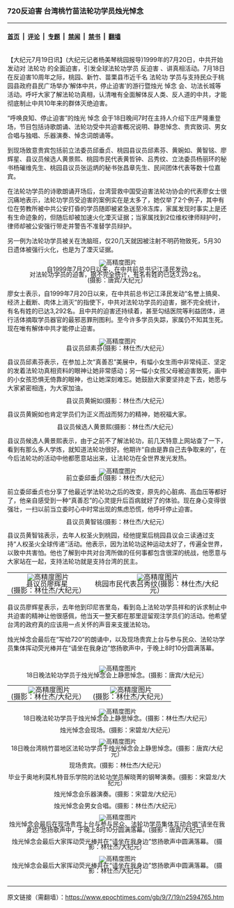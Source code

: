### 720反迫害 台湾桃竹苗法轮功学员烛光悼念

---

#### [首页](../../../..?n2594765) &nbsp;|&nbsp; [评论](../../../../../epoch-comment?n2594765) &nbsp;|&nbsp; [专题](../../../../../epoch-special?n2594765) &nbsp;|&nbsp; [禁闻](../../../../../epoch-news?n2594765) &nbsp;|&nbsp; [禁书](../../../../../books?n2594765) &nbsp;|&nbsp; [翻墙](https://github.com/gfw-breaker/nogfw/blob/master/README.md?n2594765)


<div class="column" id="artbody" itemprop="articleBody">
 <!-- article content begin -->
 <p>
  【大纪元7月19日讯】(大纪元记者杨美琴桃园报导)1999年的7月20日，中共开始发动对
  <ok href="https://www.epochtimes.com/gb/tag/%E6%B3%95%E8%BD%AE%E5%8A%9F.html">
   法轮功
  </ok>
  的全面迫害，引发全球法轮功学员
  <ok href="https://www.epochtimes.com/gb/tag/%E5%8F%8D%E8%BF%AB%E5%AE%B3.html">
   反迫害
  </ok>
  、讲真相活动。7月18日在反迫害10周年之际，桃园、新竹、苗栗县市近千名
  <ok href="https://www.epochtimes.com/gb/tag/%E6%B3%95%E8%BD%AE%E5%8A%9F.html">
   法轮功
  </ok>
  学员与支持民众于桃园县政府县民广场举办‘解体中共，停止迫害’的游行暨烛光
  <ok href="https://www.epochtimes.com/gb/tag/%E6%82%BC%E5%BF%B5.html">
   悼念
  </ok>
  会、功法长城等活动。呼吁大家了解法轮功真相，认清唯有全面解体反人类、反人道的中共，才能彻底制止中共10年来的群体灭绝迫害。
 </p>
 <p>
  “呼唤良知、停止迫害”的烛光
  <ok href="https://www.epochtimes.com/gb/tag/%E6%82%BC%E5%BF%B5.html">
   悼念
  </ok>
  会于18日晚间7时在主持人介绍下庄严隆重登场，节目包括诗歌朗诵、法轮功受中共迫害概况说明、静思悼念、贵宾致词、男女合唱与独唱、乐器演奏、悼念词朗诵等。
 </p>
 <p>
  到现场致意贵宾包括前立法委员邱垂贞、桃园县议员邱素芬、黄婉如、黄智铭、廖辉星、县议员候选人黄景熙、桃园市民代表黄哲钟、吕秀纹、立法委员杨丽环的秘书杨璀维先生、桃园县议员张运炳的秘书张昌章先生、民间团体代表等数十位嘉宾。
 </p>
 <p>
  在法轮功学员的诗歌朗诵开场后，台湾营救中国受迫害法轮功协会的代表廖女士很沉痛地表示，法轮功学员受迫害的案例实在是太多了，她仅举了2个例子，其中有位在劳教所被中共公安打昏的学员随即被紧急送至冷冻库，家属发现时事实上是还有生命迹象的，但随后却被加速火化凐灭证据；当家属找到2位维权律师辩护时，律师却被公安强行带走并警告不准替学员辩护。
 </p>
 <p>
  另一例为法轮功学员被关在洗脑班，仅20几天就因被注射不明药物致死，5月30日遗体被强行火化，也是为了凐灭证据。
 </p>
 <p>
  <!--image v 1.0-->
 </p>
 <div style="line-height: 90%; text-align: center;">
  <ok href=" https://i.epochtimes.com/assets/uploads/2009/07/907182147291466-600x450.jpg" rel="noreferrer noopener" target="_blank">
   <img alt="" class="size-large wp-image-7322524" src="https://i.epochtimes.com/assets/uploads/2009/07/907182147291466-600x450.jpg" title=""/>
  </ok>
  <img alt="高精度图片" border="0" src="//www.epochtimes.com/images/highRes.jpg">
   <br/>
   <span class="bn12">
    自1999年7月20日以来，在中共前总书记江泽民发动
    <br/>
    对法轮功学员的迫害，据不完全统计，有名有姓的已达3,292名。
    <br/>
    (摄影：唐宾/大纪元）
   </span>
  </img>
 </div>
 <p>
  <!-- -->
 </p>
 <p>
  廖女士表示，自1999年7月20日以来，在中共前总书记江泽民发动“名誉上搞臭、经济上截断、肉体上消灭”的指使下，中共对法轮功学员的迫害，据不完全统计，有名有姓的已达3,292名。且中共的迫害还持续着，甚至勾结医院等利益团体，进行活体摘取学员器官的最邪恶罪刑图利。至今许多学员失踪，家属仍不知其生死。现在唯有解体中共才能停止迫害。
 </p>
 <p>
  <!--image v 1.0-->
 </p>
 <div style="line-height: 90%; text-align: center;">
  <ok href=" https://i.epochtimes.com/assets/uploads/2009/07/907190023021466.jpg" rel="noreferrer noopener" target="_blank">
   <img alt="" class="size-large wp-image-7322528" src="https://i.epochtimes.com/assets/uploads/2009/07/907190023021466.jpg" title=""/>
  </ok>
  <img alt="高精度图片" border="0" src="//www.epochtimes.com/images/highRes.jpg">
   <br/>
   <span class="bn12">
    县议员邱素芬(摄影：林仕杰/大纪元）
   </span>
  </img>
 </div>
 <p>
  <!-- -->
 </p>
 <p>
  县议员邱素芬表示，在参加上次“真善忍”美展中，有幅小女生雨中非常纯正、坚定的发着法轮功真相资料的眼神让她非常感动；另一幅小女孩父母被迫害致死，画中的小女孩恐惧无倚靠的眼神，也让她深刻难忘。她鼓励大家要坚持走下去，她愿与大家紧密相连，为大家加油。
 </p>
 <p>
  <!--image v 1.0-->
 </p>
 <div style="line-height: 90%; text-align: center;">
  <ok href=" https://i.epochtimes.com/assets/uploads/2009/07/907190022591466-600x400.jpg" rel="noreferrer noopener" target="_blank">
   <img alt="" class="size-large wp-image-7322532" src="https://i.epochtimes.com/assets/uploads/2009/07/907190022591466-600x400.jpg" title=""/>
  </ok>
  <br/>
  <span class="bn12">
   县议员黄婉如(摄影：林仕杰/大纪元）
  </span>
 </div>
 <p>
  <!-- -->
 </p>
 <p>
  县议员黄婉如也肯定学员们为正义而战而努力的精神，她祝福大家。
 </p>
 <p>
  <!--image v 1.0-->
 </p>
 <div style="line-height: 90%; text-align: center;">
  <ok href=" https://i.epochtimes.com/assets/uploads/2009/07/907190023031466-600x400.jpg" rel="noreferrer noopener" target="_blank">
   <img alt="" class="size-large wp-image-7322536" src="https://i.epochtimes.com/assets/uploads/2009/07/907190023031466-600x400.jpg" title=""/>
  </ok>
  <br/>
  <span class="bn12">
   县议员候选人黄景熙(摄影：林仕杰/大纪元）
  </span>
 </div>
 <p>
  <!-- -->
 </p>
 <p>
  县议员候选人黄景熙表示，由于之前不了解法轮功，前几天特意上网站查了一下，看到有那么多人学炼，就知道法轮功很好。他期许“自由是靠自己去争取来的”，在今后法轮功的活动中他都愿意站出来，让法轮功在全世界发光发热。
 </p>
 <p>
  <!--image v 1.0-->
 </p>
 <div style="line-height: 90%; text-align: center;">
  <ok href=" https://i.epochtimes.com/assets/uploads/2009/07/907190023011466.jpg" rel="noreferrer noopener" target="_blank">
   <img alt="" class="size-large wp-image-7322541" src="https://i.epochtimes.com/assets/uploads/2009/07/907190023011466.jpg" title=""/>
  </ok>
  <img alt="高精度图片" border="0" src="//www.epochtimes.com/images/highRes.jpg">
   <br/>
   <span class="bn12">
    前立委邱垂贞(摄影：林仕杰/大纪元）
   </span>
  </img>
 </div>
 <p>
  <!-- -->
 </p>
 <p>
  前立委邱垂贞也分享了他最近学法轮功之后的改变，原先的心脏病、高血压等都好了，他亲自感受到一种“真善忍”的心灵提升后百病就好了的体验。现在身心变得很强壮，一扫以前当立委时心中时常出现的焦虑恐慌，他呼吁停止迫害。
 </p>
 <p>
  <!--image v 1.0-->
 </p>
 <div style="line-height: 90%; text-align: center;">
  <ok href=" https://i.epochtimes.com/assets/uploads/2009/07/907190023001466-600x400.jpg" rel="noreferrer noopener" target="_blank">
   <img alt="" class="size-large wp-image-7322543" src="https://i.epochtimes.com/assets/uploads/2009/07/907190023001466-600x400.jpg" title=""/>
  </ok>
  <br/>
  <span class="bn12">
   县议员黄智铭(摄影：林仕杰/大纪元）
  </span>
 </div>
 <p>
  <!-- -->
 </p>
 <p>
  县议员黄智铭表示，去年人权圣火到桃园，经他提案后桃园县议会三读通过支持“人权圣火全球传递”活动。他表示，因为法轮功这种运动太好了，传遍全世界，以致中共害怕。他也了解到中共对台湾所做的任何事都包含很深的统战，他愿意与大家站在一起，支持法轮功就是支持台湾的民主。
 </p>
 <p>
  <!--image v 1.0-->
 </p>
 <table align="center" border="0">
  <tr valign="top">
   <td>
    <div style="line-height: 90%; text-align: center;">
     <ok href=" https://i.epochtimes.com/assets/uploads/2009/07/907190037441466.jpg" rel="noreferrer noopener" target="_blank">
      <img alt="" class="size-large wp-image-7322547" src="https://i.epochtimes.com/assets/uploads/2009/07/907190037441466.jpg" title=""/>
     </ok>
     <img alt="高精度图片" border="0" src="//www.epochtimes.com/images/highRes.jpg">
      <br/>
      <span class="bn12">
       县议员廖辉星
       <br/>
       (摄影：林仕杰/大纪元）
      </span>
     </img>
    </div>
   </td>
   <td>
    <div style="line-height: 90%; text-align: center;">
     <ok href=" https://i.epochtimes.com/assets/uploads/2009/07/907190037431466.jpg" rel="noreferrer noopener" target="_blank">
      <img alt="" class="size-large wp-image-7322551" src="https://i.epochtimes.com/assets/uploads/2009/07/907190037431466.jpg" title=""/>
     </ok>
     <img alt="高精度图片" border="0" src="//www.epochtimes.com/images/highRes.jpg">
      <br/>
      <span class="bn12">
       桃园市民代表吕秀纹(摄影：林仕杰/大纪元）
      </span>
     </img>
    </div>
   </td>
  </tr>
 </table>
 <p>
  <!-- -->
 </p>
 <p>
  县议员廖辉星表示，去年他到印尼峇里岛，看到岛上法轮功学员祥和的诉求制止中共迫害的精神让他很感佩，他当天一整天都在那里逗留观注学员们的活动。他希望台湾的政府真的应该用一点关怀的声音来支援法轮功。
 </p>
 <p>
  烛光悼念会最后在“写给720”的朗诵中，以及现场贵宾上台与参与民众、法轮功学员集体挥动荧光棒并在“请坐在我身边”悠扬歌声中，于晚上8时10分圆满落幕。
  <br/>
  <font color="#ffffff">
   (http://www.dajiyuan.com)
  </font>
 </p>
 <p>
  <!--image v 1.0-->
 </p>
 <div style="line-height: 90%; text-align: center;">
  <ok href=" https://i.epochtimes.com/assets/uploads/2009/07/907182147301466.jpg" rel="noreferrer noopener" target="_blank">
   <img alt="" class="size-large wp-image-7322553" src="https://i.epochtimes.com/assets/uploads/2009/07/907182147301466.jpg" title=""/>
  </ok>
  <img alt="高精度图片" border="0" src="//www.epochtimes.com/images/highRes.jpg">
   <br/>
   <span class="bn12">
    18日晚法轮功学员于烛光悼念会上静思悼念。(摄影：唐宾/大纪元）
   </span>
  </img>
 </div>
 <p>
  <!-- -->
 </p>
 <p>
  <!--image v 1.0-->
 </p>
 <table align="center" border="0">
  <tr valign="top">
   <td>
    <div style="line-height: 90%; text-align: center;">
     <ok href=" https://i.epochtimes.com/assets/uploads/2009/07/907182348311466.jpg" rel="noreferrer noopener" target="_blank">
      <img alt="" class="size-large wp-image-7322556" src="https://i.epochtimes.com/assets/uploads/2009/07/907182348311466.jpg" title=""/>
     </ok>
     <img alt="高精度图片" border="0" src="//www.epochtimes.com/images/highRes.jpg">
      <br/>
      <span class="bn12">
       (摄影：林仕杰/大纪元）
      </span>
     </img>
    </div>
   </td>
   <td>
    <div style="line-height: 90%; text-align: center;">
     <ok href=" https://i.epochtimes.com/assets/uploads/2009/07/907182348321466.jpg" rel="noreferrer noopener" target="_blank">
      <img alt="" class="size-large wp-image-7322561" src="https://i.epochtimes.com/assets/uploads/2009/07/907182348321466.jpg" title=""/>
     </ok>
     <img alt="高精度图片" border="0" src="//www.epochtimes.com/images/highRes.jpg">
      <br/>
      <span class="bn12">
       (摄影：林仕杰/大纪元）
      </span>
     </img>
    </div>
   </td>
  </tr>
 </table>
 <p>
  <!-- -->
 </p>
 <p>
  <!--image v 1.0-->
 </p>
 <div style="line-height: 90%; text-align: center;">
  <ok href=" https://i.epochtimes.com/assets/uploads/2009/07/907190103491466.jpg" rel="noreferrer noopener" target="_blank">
   <img alt="" class="size-large wp-image-7322565" src="https://i.epochtimes.com/assets/uploads/2009/07/907190103491466.jpg" title=""/>
  </ok>
  <img alt="高精度图片" border="0" src="//www.epochtimes.com/images/highRes.jpg">
   <br/>
   <span class="bn12">
    18日晚法轮功学员于烛光悼念会上静思悼念。(摄影：林仕杰/大纪元）
   </span>
  </img>
 </div>
 <p>
  <!-- -->
 </p>
 <p>
  <!--image v 1.0-->
 </p>
 <div style="line-height: 90%; text-align: center;">
  <ok href=" https://i.epochtimes.com/assets/uploads/2009/07/907190139031466-600x408.jpg" rel="noreferrer noopener" target="_blank">
   <img alt="" class="size-large wp-image-7322568" src="https://i.epochtimes.com/assets/uploads/2009/07/907190139031466-600x408.jpg" title=""/>
  </ok>
  <br/>
  <span class="bn12">
   烛光悼念会现场。(摄影：宋碧龙/大纪元）
  </span>
 </div>
 <p>
  <!-- -->
 </p>
 <p>
  <!--image v 1.0-->
 </p>
 <div style="line-height: 90%; text-align: center;">
  <ok href=" https://i.epochtimes.com/assets/uploads/2009/07/907182147271466-600x450.jpg" rel="noreferrer noopener" target="_blank">
   <img alt="" class="size-large wp-image-7322574" src="https://i.epochtimes.com/assets/uploads/2009/07/907182147271466-600x450.jpg" title=""/>
  </ok>
  <img alt="高精度图片" border="0" src="//www.epochtimes.com/images/highRes.jpg">
   <br/>
   <span class="bn12">
    18日晚台湾桃竹苗地区法轮功学员于烛光悼念会上静思悼念。(摄影：唐宾/大纪元）
   </span>
  </img>
 </div>
 <p>
  <!-- -->
 </p>
 <p>
  <!--image v 1.0-->
 </p>
 <div style="line-height: 90%; text-align: center;">
  <ok href=" https://i.epochtimes.com/assets/uploads/2009/07/907190056011466-600x400.jpg" rel="noreferrer noopener" target="_blank">
   <img alt="" class="size-large wp-image-7322580" src="https://i.epochtimes.com/assets/uploads/2009/07/907190056011466-600x400.jpg" title=""/>
  </ok>
  <br/>
  <span class="bn12">
   现场贵宾。(摄影：林仕杰/大纪元）
  </span>
 </div>
 <p>
  <!-- -->
 </p>
 <p>
  <!--image v 1.0-->
 </p>
 <div style="line-height: 90%; text-align: center;">
  <ok href=" https://i.epochtimes.com/assets/uploads/2009/07/907190130281466-600x438.jpg" rel="noreferrer noopener" target="_blank">
   <img alt="" class="size-large wp-image-7322586" src="https://i.epochtimes.com/assets/uploads/2009/07/907190130281466-600x438.jpg" title=""/>
  </ok>
  <br/>
  <span class="bn12">
   毕业于奥地利莫札特音乐学院的法轮功学员解晓菁的钢琴演奏。(摄影：宋碧龙/大纪元）
  </span>
 </div>
 <p>
  <!-- -->
 </p>
 <p>
  <!--image v 1.0-->
 </p>
 <div style="line-height: 90%; text-align: center;">
  <ok href=" https://i.epochtimes.com/assets/uploads/2009/07/907190139021466-600x427.jpg" rel="noreferrer noopener" target="_blank">
   <img alt="" class="size-large wp-image-7322591" src="https://i.epochtimes.com/assets/uploads/2009/07/907190139021466-600x427.jpg" title=""/>
  </ok>
  <br/>
  <span class="bn12">
   烛光悼念会乐器演奏。(摄影：宋碧龙/大纪元）
  </span>
 </div>
 <p>
  <!-- -->
 </p>
 <p>
  <!--image v 1.0-->
 </p>
 <div style="line-height: 90%; text-align: center;">
  <ok href=" https://i.epochtimes.com/assets/uploads/2009/07/907190056021466-600x400.jpg" rel="noreferrer noopener" target="_blank">
   <img alt="" class="size-large wp-image-7322598" src="https://i.epochtimes.com/assets/uploads/2009/07/907190056021466-600x400.jpg" title=""/>
  </ok>
  <br/>
  <span class="bn12">
   烛光悼念会男女合唱。(摄影：林仕杰/大纪元）
  </span>
 </div>
 <p>
  <!-- -->
 </p>
 <p>
  <!--image v 1.0-->
 </p>
 <div style="line-height: 90%; text-align: center;">
  <ok href=" https://i.epochtimes.com/assets/uploads/2009/07/907182147311466-600x450.jpg" rel="noreferrer noopener" target="_blank">
   <img alt="" class="size-large wp-image-7322604" src="https://i.epochtimes.com/assets/uploads/2009/07/907182147311466-600x450.jpg" title=""/>
  </ok>
  <img alt="高精度图片" border="0" src="//www.epochtimes.com/images/highRes.jpg">
   <br/>
   <span class="bn12">
    烛光悼念会最后在现场贵宾上台与参与民众、法轮功学员集体互动合唱“请坐在我身边”悠扬歌声中，于晚上8时10分圆满落幕。(摄影：唐宾/大纪元）
   </span>
  </img>
 </div>
 <p>
  <!-- -->
 </p>
 <p>
  <!--image v 1.0-->
 </p>
 <div style="line-height: 90%; text-align: center;">
  <ok href=" https://i.epochtimes.com/assets/uploads/2009/07/907190056041466-600x399.jpg" rel="noreferrer noopener" target="_blank">
   <img alt="" class="size-large wp-image-7322610" src="https://i.epochtimes.com/assets/uploads/2009/07/907190056041466-600x399.jpg" title=""/>
  </ok>
  <br/>
  <span class="bn12">
   烛光悼念会最后大家挥动荧光棒并在“请坐在我身边”悠扬歌声中圆满落幕。 (摄影：林仕杰/大纪元）
  </span>
 </div>
 <p>
  <!-- -->
 </p>
 <p>
  <!--image v 1.0-->
 </p>
 <div style="line-height: 90%; text-align: center;">
  <ok href=" https://i.epochtimes.com/assets/uploads/2009/07/907190103481466.jpg" rel="noreferrer noopener" target="_blank">
   <img alt="" class="size-large wp-image-7322615" src="https://i.epochtimes.com/assets/uploads/2009/07/907190103481466.jpg" title=""/>
  </ok>
  <img alt="高精度图片" border="0" src="//www.epochtimes.com/images/highRes.jpg">
   <br/>
   <span class="bn12">
    烛光悼念会最后大家挥动荧光棒并在“请坐在我身边”悠扬歌声中圆满落幕。 (摄影：林仕杰/大纪元）
   </span>
  </img>
 </div>
 <p>
  <!-- -->
 </p>
 <p>
  <p>
   <!-- article content end -->
  </p>
 </p>
</div>


---

原文链接（需翻墙）：https://www.epochtimes.com/gb/9/7/19/n2594765.htm